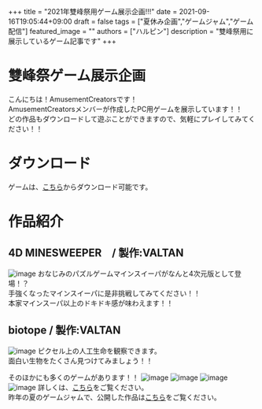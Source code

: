 +++
title =  "2021年雙峰祭用ゲーム展示企画!!!"
date = 2021-09-16T19:05:44+09:00
draft = false
tags = ["夏休み企画","ゲームジャム","ゲーム配信"]
featured_image = ""
authors = ["ハルピン"]
description = "雙峰祭用に展示しているゲーム記事です"
+++

# 雙峰祭ゲーム展示企画
こんにちは！AmusementCreatorsです！  
AmusementCreatorsメンバーが作成したPC用ゲームを展示しています！！  
どの作品もダウンロードして遊ぶことができますので、気軽にプレイしてみてください！！
# ダウンロード
ゲームは、[こちら](https://drive.google.com/drive/folders/1T4aL67kwHVB7nz7fEk3Vxpj-cQIovtTV?usp=sharing)からダウンロード可能です。
# 作品紹介
## 4D MINESWEEPER　/ 製作:VALTAN
![image](/images/article/4dmine.png)
おなじみのパズルゲームマインスイーパがなんと4次元版として登場！？  
手強くなったマインスイーパに是非挑戦してみてください！！  
本家マインスーパ以上のドキドキ感が味わえます！！
## biotope / 製作:VALTAN
![image](/images/article/biotope.png)
ピクセル上の人工生命を観察できます。  
面白い生物をたくさん見つけてみましょう！！
  
そのほかにも多くのゲームがあります！！
![image](/images/sohosai2019/RocketSimulator2020.png)
![image](/images/sohosai2019/Balancer.png)
![image](/images/sohosai2019/Yellowboy'sfunnySTG.png)
![image](/images/sohosai2019/ex2019.png)
詳しくは、[こちら](https://www.amusement-creators.info/news/sohosai2019/)をご覧ください。  
昨年の夏のゲームジャムで、公開した作品は[こちら](https://www.amusement-creators.info/articles/event_2020/20201001/)をご覧ください。
